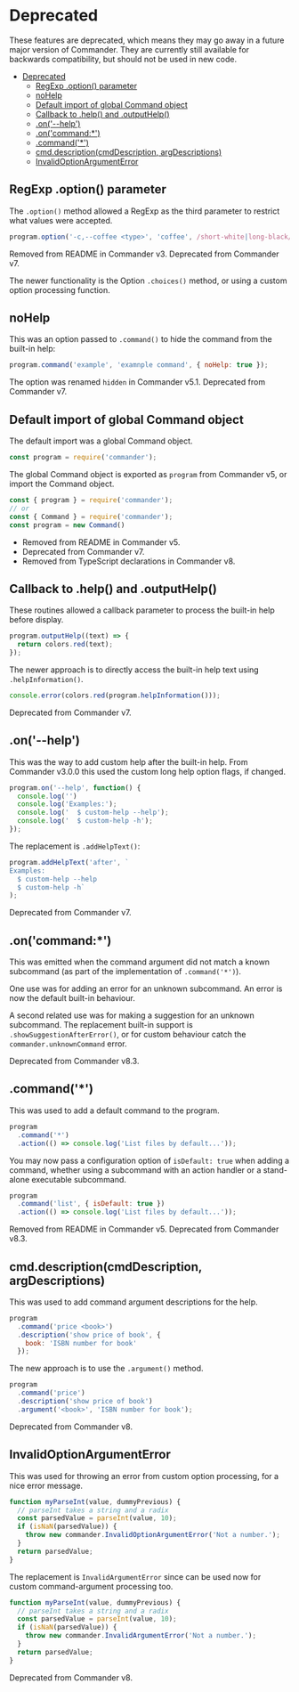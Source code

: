 # Deprecated

These features are deprecated, which means they may go away in a future major version of Commander.
They are currently still available for backwards compatibility, but should not be used in new code.

- [Deprecated](#deprecated)
  - [RegExp .option() parameter](#regexp-option-parameter)
  - [noHelp](#nohelp)
  - [Default import of global Command object](#default-import-of-global-command-object)
  - [Callback to .help() and .outputHelp()](#callback-to-help-and-outputhelp)
  - [.on('--help')](#on--help)
  - [.on('command:*')](#oncommand)
  - [.command('*')](#command)
  - [cmd.description(cmdDescription, argDescriptions)](#cmddescriptioncmddescription-argdescriptions)
  - [InvalidOptionArgumentError](#invalidoptionargumenterror)

## RegExp .option() parameter

The `.option()` method allowed a RegExp as the third parameter to restrict what values were accepted.

```js
program.option('-c,--coffee <type>', 'coffee', /short-white|long-black/);
```

Removed from README in Commander v3. Deprecated from Commander v7.

The newer functionality is the Option `.choices()` method, or using a custom option processing function.

## noHelp

This was an option passed to `.command()` to hide the command from the built-in help:

```js
program.command('example', 'examnple command', { noHelp: true });
```

The option was renamed `hidden` in Commander v5.1. Deprecated from Commander v7.

## Default import of global Command object

The default import was a global Command object.

```js
const program = require('commander');
```

The global Command object is exported as `program` from Commander v5, or import the Command object.

```js
const { program } = require('commander');
// or
const { Command } = require('commander');
const program = new Command()
```

- Removed from README in Commander v5.
- Deprecated from Commander v7.
- Removed from TypeScript declarations in Commander v8.

## Callback to .help() and .outputHelp()

These routines allowed a callback parameter to process the built-in help before display.

```js
program.outputHelp((text) => {
  return colors.red(text);
});
```

The newer approach is to directly access the built-in help text using `.helpInformation()`.

```js
console.error(colors.red(program.helpInformation()));
```

Deprecated from Commander v7.

## .on('--help')

This was the way to add custom help after the built-in help. From Commander v3.0.0 this used the custom long help option flags, if changed.

```js
program.on('--help', function() {
  console.log('')
  console.log('Examples:');
  console.log('  $ custom-help --help');
  console.log('  $ custom-help -h');
});
```

The replacement is `.addHelpText()`:

```js
program.addHelpText('after', `
Examples:
  $ custom-help --help
  $ custom-help -h`
);
```

Deprecated from Commander v7.

## .on('command:*')

This was emitted when the command argument did not match a known subcommand (as part of the implementation of `.command('*')`).

One use was for adding an error for an unknown subcommand. An error is now the default built-in behaviour.

A second related use was for making a suggestion for an unknown subcommand. The replacement built-in support is `.showSuggestionAfterError()`,
or for custom behaviour catch the `commander.unknownCommand` error.

Deprecated from Commander v8.3.

## .command('*')

This was used to add a default command to the program.

```js
program
  .command('*')
  .action(() => console.log('List files by default...'));
```

You may now pass a configuration option of `isDefault: true` when adding a command, whether using a subcommand with an action handler or a stand-alone executable subcommand.

```js
program
  .command('list', { isDefault: true })
  .action(() => console.log('List files by default...'));
```

Removed from README in Commander v5. Deprecated from Commander v8.3.

## cmd.description(cmdDescription, argDescriptions)

This was used to add command argument descriptions for the help.

```js
program
  .command('price <book>')
  .description('show price of book', {
    book: 'ISBN number for book'
  });
```

The new approach is to use the `.argument()` method.

```js
program
  .command('price')
  .description('show price of book')
  .argument('<book>', 'ISBN number for book');
```

Deprecated from Commander v8.

## InvalidOptionArgumentError

This was used for throwing an error from custom option processing, for a nice error message.

```js
function myParseInt(value, dummyPrevious) {
  // parseInt takes a string and a radix
  const parsedValue = parseInt(value, 10);
  if (isNaN(parsedValue)) {
    throw new commander.InvalidOptionArgumentError('Not a number.');
  }
  return parsedValue;
}
```

The replacement is `InvalidArgumentError` since can be used now for custom command-argument processing too.

```js
function myParseInt(value, dummyPrevious) {
  // parseInt takes a string and a radix
  const parsedValue = parseInt(value, 10);
  if (isNaN(parsedValue)) {
    throw new commander.InvalidArgumentError('Not a number.');
  }
  return parsedValue;
}
```

Deprecated from Commander v8.
